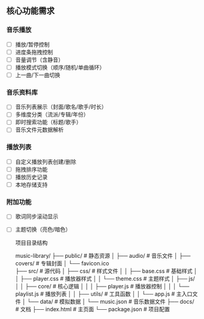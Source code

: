 ## 核心功能需求

### 音乐播放
- [ ] 播放/暂停控制
- [ ] 进度条拖拽控制
- [ ] 音量调节（含静音）
- [ ] 播放模式切换（顺序/随机/单曲循环）
- [ ] 上一曲/下一曲切换

### 音乐资料库
- [ ] 音乐列表展示（封面/歌名/歌手/时长）
- [ ] 多维度分类（流派/专辑/年份）
- [ ] 即时搜索功能（标题/歌手）
- [ ] 音乐文件元数据解析

### 播放列表
- [ ] 自定义播放列表创建/删除
- [ ] 拖拽排序功能
- [ ] 播放历史记录
- [ ] 本地存储支持

### 附加功能
- [ ] 歌词同步滚动显示

- [ ] 主题切换（亮色/暗色）

  

  

  项目目录结构

  music-library/
  ├── public/            # 静态资源
  │   ├── audio/         # 音乐文件
  │   ├── covers/        # 专辑封面
  │   └── favicon.ico    
  ├── src/               # 源代码
  │   ├── css/           # 样式文件
  │   │   ├── base.css   # 基础样式
  │   │   ├── player.css # 播放器样式
  │   │   └── theme.css  # 主题样式
  │   ├── js/            
  │   │   ├── core/      # 核心逻辑
  │   │   │   ├── player.js    # 播放器控制
  │   │   │   └── playlist.js  # 播放列表
  │   │   ├── utils/     # 工具函数
  │   │   └── app.js     # 主入口文件
  │   └── data/          # 模拟数据
  │       └── music.json # 音乐数据文件
  ├── docs/              # 文档
  ├── index.html         # 主页面
  └── package.json       # 项目配置